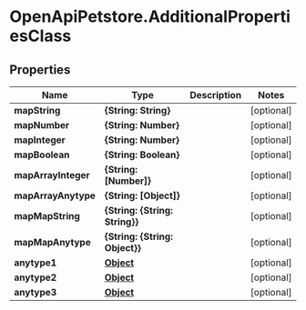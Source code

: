 # OpenApiPetstore.AdditionalPropertiesClass

## Properties
Name | Type | Description | Notes
------------ | ------------- | ------------- | -------------
**mapString** | **{String: String}** |  | [optional] 
**mapNumber** | **{String: Number}** |  | [optional] 
**mapInteger** | **{String: Number}** |  | [optional] 
**mapBoolean** | **{String: Boolean}** |  | [optional] 
**mapArrayInteger** | **{String: [Number]}** |  | [optional] 
**mapArrayAnytype** | **{String: [Object]}** |  | [optional] 
**mapMapString** | **{String: {String: String}}** |  | [optional] 
**mapMapAnytype** | **{String: {String: Object}}** |  | [optional] 
**anytype1** | [**Object**](.md) |  | [optional] 
**anytype2** | [**Object**](.md) |  | [optional] 
**anytype3** | [**Object**](.md) |  | [optional] 


